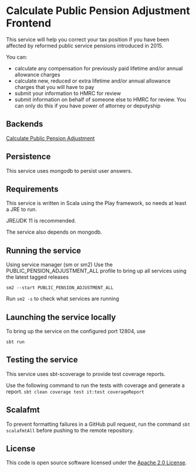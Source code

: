 
# Calculate Public Pension Adjustment Frontend

This service will help you correct your tax position if you have been affected by reformed public service pensions introduced in 2015.

You can:

 - calculate any compensation for previously paid lifetime and/or annual allowance charges
 - calculate new, reduced or extra lifetime and/or annual allowance charges that you will have to pay
 - submit your information to HMRC for review
 - submit information on behalf of someone else to HMRC for review. You can only do this if you have power of attorney or deputyship

## Backends
[Calculate Public Pension Adjustment](https://github.com/hmrc/calculate-public-pension-adjustment)

## Persistence
This service uses mongodb to persist user answers.

## Requirements
This service is written in Scala using the Play framework, so needs at least a JRE to run.

JRE/JDK 11 is recommended.

The service also depends on mongodb.

## Running the service
Using service manager (sm or sm2)
Use the PUBLIC_PENSION_ADJUSTMENT_ALL profile to bring up all services using the latest tagged releases
```
sm2 --start PUBLIC_PENSION_ADJUSTMENT_ALL
```

Run `sm2 -s` to check what services are running

## Launching the service locally
To bring up the service on the configured port 12804, use
```
sbt run
```

## Testing the service
This service uses sbt-scoverage to provide test coverage reports.

Use the following command to run the tests with coverage and generate a report.
``sbt clean coverage test it:test coverageReport``

## Scalafmt
To prevent formatting failures in a GitHub pull request,
run the command ``sbt scalafmtAll`` before pushing to the remote repository.


## License
This code is open source software licensed under the [Apache 2.0 License]("https://www.apache.org/licenses/LICENSE-2.0.html").
